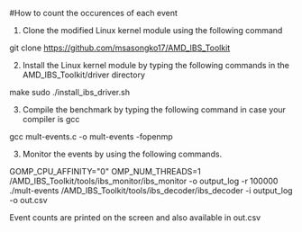 #How to count the occurences of each event
1. Clone the modified Linux kernel module using the following command

git clone https://github.com/msasongko17/AMD_IBS_Toolkit
 
2. Install the Linux kernel module by typing the following commands in the AMD_IBS_Toolkit/driver directory

make
sudo ./install_ibs_driver.sh

3. Compile the benchmark by typing the following command in case your compiler is gcc

gcc mult-events.c -o mult-events -fopenmp 

3. Monitor the events by using the following commands.

GOMP_CPU_AFFINITY="0" OMP_NUM_THREADS=1 <path-to-Linux-kernel-module-code>/AMD_IBS_Toolkit/tools/ibs_monitor/ibs_monitor -o output_log -r 100000 ./mult-events
<path-to-Linux-kernel-module-code>/AMD_IBS_Toolkit/tools/ibs_decoder/ibs_decoder -i output_log -o out.csv

Event counts are printed on the screen and also available in out.csv
